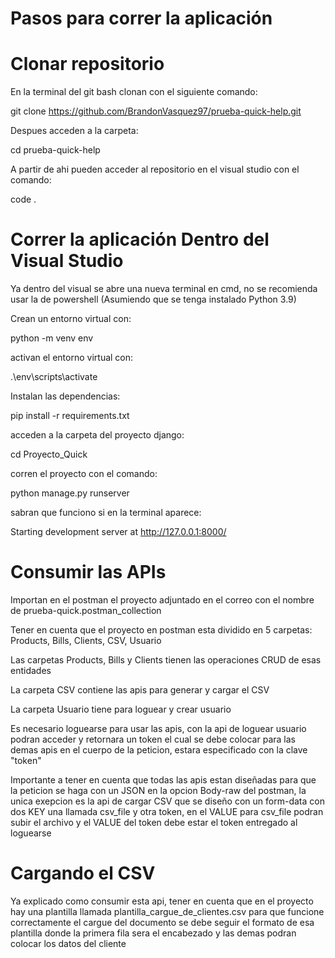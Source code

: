 # Pasos para correr la aplicación

# Clonar repositorio
En la terminal del git bash clonan con el siguiente comando: 

git clone https://github.com/BrandonVasquez97/prueba-quick-help.git

Despues acceden a la carpeta:

cd prueba-quick-help

A partir de ahi pueden acceder al repositorio en el visual studio con el comando: 

code .

# Correr la aplicación Dentro del Visual Studio
Ya dentro del visual se abre una nueva terminal en cmd, no se recomienda usar la de powershell
(Asumiendo que se tenga instalado Python 3.9)

Crean un entorno virtual con:

python -m venv env

activan el entorno virtual con:

.\env\scripts\activate

Instalan las dependencias:

pip install -r requirements.txt

acceden a la carpeta del proyecto django:

cd Proyecto_Quick

corren el proyecto con el comando:

python manage.py runserver

sabran que funciono si en la terminal aparece:

Starting development server at http://127.0.0.1:8000/

# Consumir las APIs
Importan en el postman el proyecto adjuntado en el correo con el nombre de prueba-quick.postman_collection

Tener en cuenta que el proyecto en postman esta dividido en 5 carpetas: Products, Bills, Clients, CSV, Usuario

Las carpetas Products, Bills y Clients tienen las operaciones CRUD de esas entidades

La carpeta CSV contiene las apis para generar y cargar el CSV

La carpeta Usuario tiene para loguear y crear usuario

Es necesario loguearse para usar las apis, con la api de loguear usuario podran acceder y retornara un token el cual se debe colocar para las demas apis en el cuerpo de la peticion, estara especificado con la clave "token"

Importante a tener en cuenta que todas las apis estan diseñadas para que la peticion se haga con un JSON en la opcion Body-raw del postman, la unica exepcion es la api de cargar CSV que se diseño con un form-data con dos KEY una llamada csv_file y otra token, en el VALUE para csv_file podran subir el archivo y el VALUE del token debe estar el token entregado al loguearse

# Cargando el CSV
Ya explicado como consumir esta api, tener en cuenta que en el proyecto hay una plantilla llamada plantilla_cargue_de_clientes.csv para que funcione correctamente el cargue del documento se debe seguir el formato de esa plantilla donde la primera fila sera el encabezado y las demas podran colocar los datos del cliente

